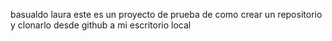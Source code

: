 basualdo laura
este es un proyecto de prueba de como crear un repositorio y clonarlo desde github a mi escritorio local
